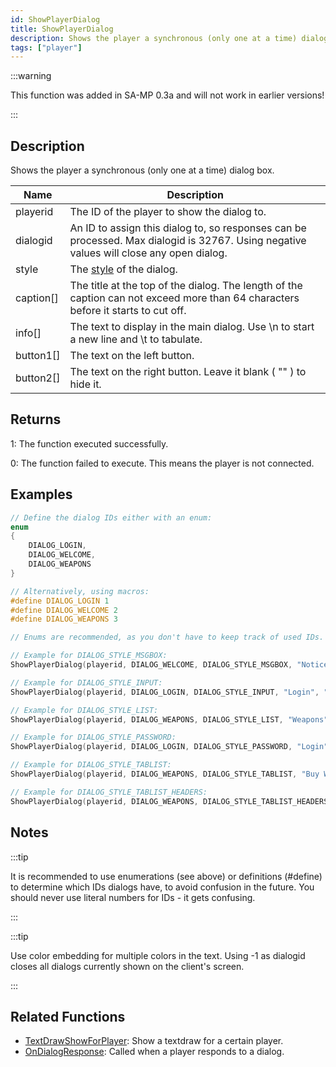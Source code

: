 ```yaml
---
id: ShowPlayerDialog
title: ShowPlayerDialog
description: Shows the player a synchronous (only one at a time) dialog box.
tags: ["player"]
---
```


:::warning

This function was added in SA-MP 0.3a and will not work in earlier versions!

:::

## Description

Shows the player a synchronous (only one at a time) dialog box.

| Name      | Description                                                                                                                             |
| --------- | --------------------------------------------------------------------------------------------------------------------------------------- |
| playerid  | The ID of the player to show the dialog to.                                                                                             |
| dialogid  | An ID to assign this dialog to, so responses can be processed. Max dialogid is 32767. Using negative values will close any open dialog. |
| style     | The [style](../resources/dialogstyles.md) of the dialog.                                                                                |
| caption[] | The title at the top of the dialog. The length of the caption can not exceed more than 64 characters before it starts to cut off.       |
| info[]    | The text to display in the main dialog. Use \n to start a new line and \t to tabulate.                                                  |
| button1[] | The text on the left button.                                                                                                            |
| button2[] | The text on the right button. Leave it blank ( "" ) to hide it.                                                                         |

## Returns

1: The function executed successfully.

0: The function failed to execute. This means the player is not connected.

## Examples

```c
// Define the dialog IDs either with an enum:
enum
{
    DIALOG_LOGIN,
    DIALOG_WELCOME,
    DIALOG_WEAPONS
}

// Alternatively, using macros:
#define DIALOG_LOGIN 1
#define DIALOG_WELCOME 2
#define DIALOG_WEAPONS 3

// Enums are recommended, as you don't have to keep track of used IDs. However, enums use memory to store the defines, whereas defines are processed in the 'pre-processor' (compiling) stage.

// Example for DIALOG_STYLE_MSGBOX:
ShowPlayerDialog(playerid, DIALOG_WELCOME, DIALOG_STYLE_MSGBOX, "Notice", "You are connected to the server", "Close", "");

// Example for DIALOG_STYLE_INPUT:
ShowPlayerDialog(playerid, DIALOG_LOGIN, DIALOG_STYLE_INPUT, "Login", "Enter your password below:", "Login", "Cancel");

// Example for DIALOG_STYLE_LIST:
ShowPlayerDialog(playerid, DIALOG_WEAPONS, DIALOG_STYLE_LIST, "Weapons", "AK47\nM4\nSniper Rifle", "Option 1", "Option 2");

// Example for DIALOG_STYLE_PASSWORD:
ShowPlayerDialog(playerid, DIALOG_LOGIN, DIALOG_STYLE_PASSWORD, "Login", "Enter your password below:", "Login", "Cancel");

// Example for DIALOG_STYLE_TABLIST:
ShowPlayerDialog(playerid, DIALOG_WEAPONS, DIALOG_STYLE_TABLIST, "Buy Weapon", "Deagle\t$5000\t100\nSawnoff\t$5000\t100\nPistol\t$1000\t50", "Select", "Cancel");

// Example for DIALOG_STYLE_TABLIST_HEADERS:
ShowPlayerDialog(playerid, DIALOG_WEAPONS, DIALOG_STYLE_TABLIST_HEADERS, "Buy Weapon", "Weapon\tPrice\tAmmo\nDeagle\t$5000\t100\nSawnoff\t$5000\t100\nPistol\t$1000\t50", "Select", "Cancel");
```

## Notes

:::tip

It is recommended to use enumerations (see above) or definitions (#define) to determine which IDs dialogs have, to avoid confusion in the future. You should never use literal numbers for IDs - it gets confusing.

:::

:::tip

Use color embedding for multiple colors in the text. Using -1 as dialogid closes all dialogs currently shown on the client's screen.

:::

## Related Functions

- [TextDrawShowForPlayer](TextDrawShowForPlayer.md): Show a textdraw for a certain player.
- [OnDialogResponse](../callbacks/OnDialogResponse.md): Called when a player responds to a dialog.
